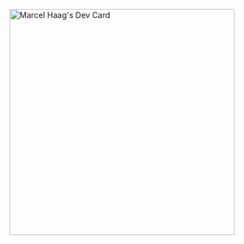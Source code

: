 <a href="https://app.daily.dev/Cel"><img src="https://api.daily.dev/devcards/65f365361e074276925cd7fc27251541.png?r=40i" width="400" alt="Marcel Haag's Dev Card"/></a>

<!--
### Hi there 👋

**Marcel-Haag/Marcel-Haag** is a ✨ _special_ ✨ repository because its `README.md` (this file) appears on your GitHub profile.

Here are some ideas to get you started:

- 🔭 I’m currently working on ...
- 🌱 I’m currently learning ...
- 👯 I’m looking to collaborate on ...
- 🤔 I’m looking for help with ...
- 💬 Ask me about ...
- 📫 How to reach me: ...
- 😄 Pronouns: ...
- ⚡ Fun fact: ...
-->
